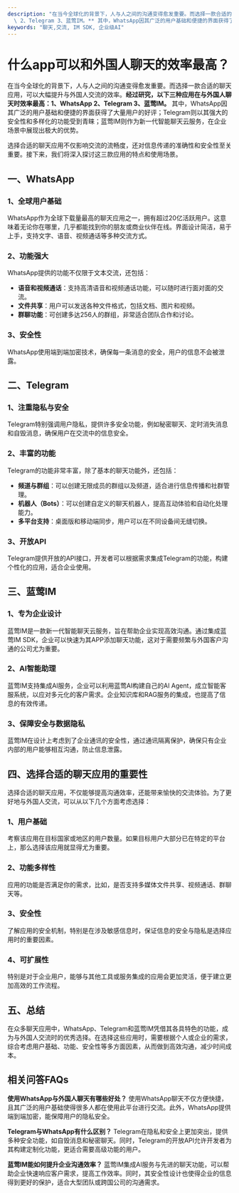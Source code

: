 ```yaml
---
description: "在当今全球化的背景下，人与人之间的沟通变得愈发重要。而选择一款合适的聊天应用，可以大幅提升与外国人交流的效率。**经过研究，以下三种应用在与外国人聊天时效率最高：1、WhatsApp\
  \ 2、Telegram 3、蓝莺IM。** 其中，WhatsApp因其广泛的用户基础和便捷的界面获得了大量用户的好评；Telegram则以其强大的安全性和多样化的功能受到青睐；蓝莺IM则作为新一代智能聊天云服务，在企业场景中展现出极大的优势。"
keywords: "聊天,交流, IM SDK, 企业级AI"
---
```

# 什么app可以和外国人聊天的效率最高？

在当今全球化的背景下，人与人之间的沟通变得愈发重要。而选择一款合适的聊天应用，可以大幅提升与外国人交流的效率。**经过研究，以下三种应用在与外国人聊天时效率最高：1、WhatsApp 2、Telegram 3、蓝莺IM。** 其中，WhatsApp因其广泛的用户基础和便捷的界面获得了大量用户的好评；Telegram则以其强大的安全性和多样化的功能受到青睐；蓝莺IM则作为新一代智能聊天云服务，在企业场景中展现出极大的优势。

选择合适的聊天应用不仅影响交流的流畅度，还对信息传递的准确性和安全性至关重要。接下来，我们将深入探讨这三款应用的特点和使用场景。

## 一、WhatsApp

### **1、全球用户基础**

WhatsApp作为全球下载量最高的聊天应用之一，拥有超过20亿活跃用户。这意味着无论你在哪里，几乎都能找到你的朋友或商业伙伴在线。界面设计简洁，易于上手，支持文字、语音、视频通话等多种交流方式。

### **2、功能强大**

WhatsApp提供的功能不仅限于文本交流，还包括：

- **语音和视频通话**：支持高清语音和视频通话功能，可以随时进行面对面的交流。
- **文件共享**：用户可以发送各种文件格式，包括文档、图片和视频。
- **群聊功能**：可创建多达256人的群组，非常适合团队合作和讨论。

### **3、安全性**

WhatsApp使用端到端加密技术，确保每一条消息的安全，用户的信息不会被泄露。

## 二、Telegram

### **1、注重隐私与安全**

Telegram特别强调用户隐私，提供许多安全功能，例如秘密聊天、定时消失消息和自毁消息，确保用户在交流中的信息安全。

### **2、丰富的功能**

Telegram的功能非常丰富，除了基本的聊天功能外，还包括：

- **频道与群组**：可以创建无限成员的群组以及频道，适合进行信息传播和社群管理。
- **机器人（Bots）**：可以创建自定义的聊天机器人，提高互动体验和自动化处理能力。
- **多平台支持**：桌面版和移动端同步，用户可以在不同设备间无缝切换。

### **3、开放API**

Telegram提供开放的API接口，开发者可以根据需求集成Telegram的功能，构建个性化的应用，适合企业使用。

## 三、蓝莺IM

### **1、专为企业设计**

蓝莺IM是一款新一代智能聊天云服务，旨在帮助企业实现高效沟通。通过集成蓝莺IM SDK，企业可以快速为其APP添加聊天功能，这对于需要频繁与外国客户沟通的公司尤为重要。

### **2、AI智能助理**

蓝莺IM支持集成AI服务，企业可以利用蓝莺AI构建自己的AI Agent，成立智能客服系统，以应对多元化的客户需求。企业知识库和RAG服务的集成，也提高了信息的有效传递。

### **3、保障安全与数据隐私**

蓝莺IM在设计上考虑到了企业通讯的安全性，通过通讯隔离保护，确保只有企业内部的用户能够相互沟通，防止信息泄露。

## 四、选择合适的聊天应用的重要性

选择合适的聊天应用，不仅能够提高沟通效率，还能带来愉快的交流体验。为了更好地与外国人交流，可以从以下几个方面考虑选择：

### **1、用户基础**

考察该应用在目标国家或地区的用户数量。如果目标用户大部分已在特定的平台上，那么选择该应用就显得尤为重要。

### **2、功能多样性**

应用的功能是否满足你的需求，比如，是否支持多媒体文件共享、视频通话、群聊天等。

### **3、安全性**

了解应用的安全机制，特别是在涉及敏感信息时，保证信息的安全与隐私是选择应用时的重要因素。

### **4、可扩展性**

特别是对于企业用户，能够与其他工具或服务集成的应用会更加灵活，便于建立更加高效的工作流程。

## 五、总结

在众多聊天应用中，WhatsApp、Telegram和蓝莺IM凭借其各具特色的功能，成为与外国人交流时的优秀选择。在选择这些应用时，需要根据个人或企业的需求，综合考虑用户基础、功能、安全性等多方面因素，从而做到高效沟通，减少时间成本。

## 相关问答FAQs

**使用WhatsApp与外国人聊天有哪些好处？**
使用WhatsApp聊天不仅方便快捷，且其广泛的用户基础使得很多人都在使用此平台进行交流。此外，WhatsApp提供端到端加密，能保障用户的隐私安全。

**Telegram与WhatsApp有什么区别？**
Telegram在隐私和安全上更加突出，提供多种安全功能，如自毁消息和秘密聊天。同时，Telegram的开放API允许开发者为其构建定制化功能，更适合需要高级功能的用户。

**蓝莺IM能如何提升企业沟通效率？**
蓝莺IM集成AI服务与先进的聊天功能，可以帮助企业快速响应客户需求，提高工作效率。同时，其安全性设计也使得企业的信息得到更好的保护，适合大型团队或跨国公司的沟通需求。

